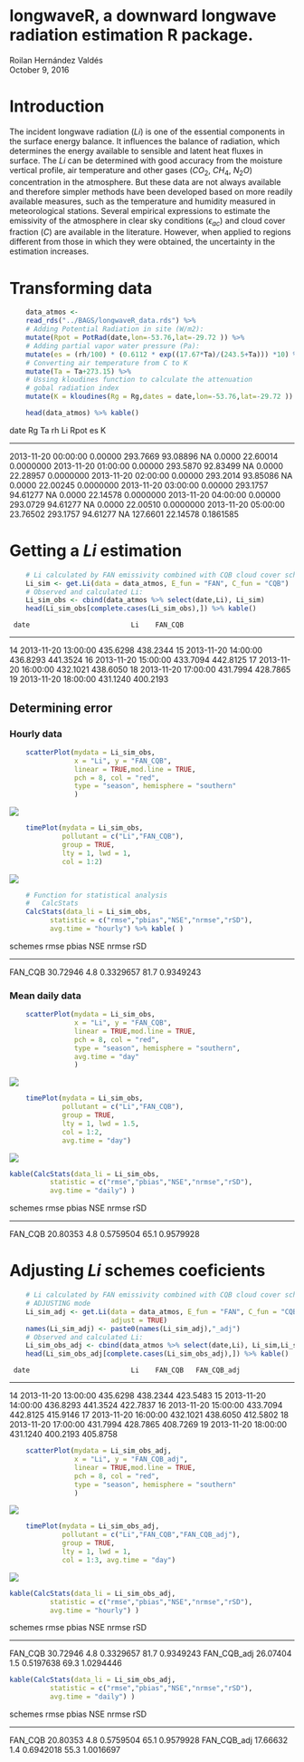 # longwaveR, a downward longwave radiation estimation R package.
Roilan Hernández Valdés  
October 9, 2016  


# Introduction

The incident longwave radiation (*Li*) is one of the essential components in the surface energy balance. It influences the balance of radiation, which determines the energy available to sensible and latent heat fluxes in surface. The *Li* can be determined with good accuracy from the moisture vertical profile, air temperature and other gases ($CO_2$, $CH_4$, $N_2O$) concentration in the atmosphere. But these data are not always available and therefore simpler methods have been developed based on more readily available measures, such as the temperature and humidity measured in meteorological stations. Several empirical expressions to estimate the emissivity of the atmosphere in clear sky conditions ($\epsilon_{ac}$) and cloud cover fraction ($C$) are available in the literature. However, when applied to regions different from those in which they were obtained, the uncertainty in the estimation increases.







# Transforming data


```r
    data_atmos <- 
    read_rds("../BAGS/longwaveR_data.rds") %>%
    # Adding Potential Radiation in site (W/m2):
    mutate(Rpot = PotRad(date,lon=-53.76,lat=-29.72 )) %>%
    # Adding partial vapor water pressure (Pa):
    mutate(es = (rh/100) * (0.6112 * exp((17.67*Ta)/(243.5+Ta))) *10) %>%
    # Converting air temperature from C to K
    mutate(Ta = Ta+273.15) %>%
    # Ussing kloudines function to calculate the attenuation 
    # gobal radiation index 
    mutate(K = kloudines(Rg = Rg,dates = date,lon=-53.76,lat=-29.72 ))

    head(data_atmos) %>% kable()
```



date                         Rg         Ta         rh   Li       Rpot         es           K
--------------------  ---------  ---------  ---------  ---  ---------  ---------  ----------
2013-11-20 00:00:00     0.00000   293.7669   93.08896   NA     0.0000   22.60014   0.0000000
2013-11-20 01:00:00     0.00000   293.5870   92.83499   NA     0.0000   22.28957   0.0000000
2013-11-20 02:00:00     0.00000   293.2014   93.85086   NA     0.0000   22.00245   0.0000000
2013-11-20 03:00:00     0.00000   293.1757   94.61277   NA     0.0000   22.14578   0.0000000
2013-11-20 04:00:00     0.00000   293.0729   94.61277   NA     0.0000   22.00510   0.0000000
2013-11-20 05:00:00    23.76502   293.1757   94.61277   NA   127.6601   22.14578   0.1861585

# Getting a *Li* estimation


```r
    # Li calculated by FAN emissivity combined with CQB cloud cover scheme
    Li_sim <- get.Li(data = data_atmos, E_fun = "FAN", C_fun = "CQB") 
    # Observed and calculated Li:
    Li_sim_obs <- cbind(data_atmos %>% select(date,Li), Li_sim)
    head(Li_sim_obs[complete.cases(Li_sim_obs),]) %>% kable()
```

     date                         Li    FAN_CQB
---  --------------------  ---------  ---------
14   2013-11-20 13:00:00    435.6298   438.2344
15   2013-11-20 14:00:00    436.8293   441.3524
16   2013-11-20 15:00:00    433.7094   442.8125
17   2013-11-20 16:00:00    432.1021   438.6050
18   2013-11-20 17:00:00    431.7994   428.7865
19   2013-11-20 18:00:00    431.1240   400.2193

## Determining error

### Hourly data



```r
    scatterPlot(mydata = Li_sim_obs,
                x = "Li", y = "FAN_CQB",
                linear = TRUE,mod.line = TRUE,
                pch = 8, col = "red",
                type = "season", hemisphere = "southern"
                )
```

<img src="longwaveR_vignette_files/figure-html/unnamed-chunk-4-1.png" style="display: block; margin: auto;" />


```r
    timePlot(mydata = Li_sim_obs,
             pollutant = c("Li","FAN_CQB"), 
             group = TRUE, 
             lty = 1, lwd = 1, 
             col = 1:2)
```

<img src="longwaveR_vignette_files/figure-html/unnamed-chunk-5-1.png" style="display: block; margin: auto;" />


```r
    # Function for statistical analysis
    #   CalcStats
    CalcStats(data_li = Li_sim_obs,
          statistic = c("rmse","pbias","NSE","nrmse","rSD"),
          avg.time = "hourly") %>% kable( )
```



schemes        rmse   pbias         NSE   nrmse         rSD
--------  ---------  ------  ----------  ------  ----------
FAN_CQB    30.72946     4.8   0.3329657    81.7   0.9349243

### Mean daily data


```r
    scatterPlot(mydata = Li_sim_obs,
                x = "Li", y = "FAN_CQB",
                linear = TRUE,mod.line = TRUE,
                pch = 8, col = "red",
                type = "season", hemisphere = "southern",
                avg.time = "day"
                )
```

<img src="longwaveR_vignette_files/figure-html/unnamed-chunk-7-1.png" style="display: block; margin: auto;" />



```r
    timePlot(mydata = Li_sim_obs,
             pollutant = c("Li","FAN_CQB"), 
             group = TRUE, 
             lty = 1, lwd = 1.5, 
             col = 1:2,
             avg.time = "day")
```

<img src="longwaveR_vignette_files/figure-html/unnamed-chunk-8-1.png" style="display: block; margin: auto;" />


```r
kable(CalcStats(data_li = Li_sim_obs,
          statistic = c("rmse","pbias","NSE","nrmse","rSD"),
          avg.time = "daily") )
```



schemes        rmse   pbias         NSE   nrmse         rSD
--------  ---------  ------  ----------  ------  ----------
FAN_CQB    20.80353     4.8   0.5759504    65.1   0.9579928

# Adjusting *Li* schemes coeficients


```r
    # Li calculated by FAN emissivity combined with CQB cloud cover scheme
    # ADJUSTING mode
    Li_sim_adj <- get.Li(data = data_atmos, E_fun = "FAN", C_fun = "CQB",
                         adjust = TRUE)
    names(Li_sim_adj) <- paste0(names(Li_sim_adj),"_adj")
    # Observed and calculated Li:
    Li_sim_obs_adj <- cbind(data_atmos %>% select(date,Li), Li_sim,Li_sim_adj)
    head(Li_sim_obs_adj[complete.cases(Li_sim_obs_adj),]) %>% kable()
```

     date                         Li    FAN_CQB   FAN_CQB_adj
---  --------------------  ---------  ---------  ------------
14   2013-11-20 13:00:00    435.6298   438.2344      423.5483
15   2013-11-20 14:00:00    436.8293   441.3524      422.7837
16   2013-11-20 15:00:00    433.7094   442.8125      415.9146
17   2013-11-20 16:00:00    432.1021   438.6050      412.5802
18   2013-11-20 17:00:00    431.7994   428.7865      408.7269
19   2013-11-20 18:00:00    431.1240   400.2193      405.8758



```r
    scatterPlot(mydata = Li_sim_obs_adj,
                x = "Li", y = "FAN_CQB_adj",
                linear = TRUE,mod.line = TRUE,
                pch = 8, col = "red",
                type = "season", hemisphere = "southern"
                )
```

<img src="longwaveR_vignette_files/figure-html/unnamed-chunk-11-1.png" style="display: block; margin: auto;" />



```r
    timePlot(mydata = Li_sim_obs_adj,
             pollutant = c("Li","FAN_CQB","FAN_CQB_adj"), 
             group = TRUE, 
             lty = 1, lwd = 1, 
             col = 1:3, avg.time = "day")
```

<img src="longwaveR_vignette_files/figure-html/unnamed-chunk-12-1.png" style="display: block; margin: auto;" />


```r
kable(CalcStats(data_li = Li_sim_obs_adj,
          statistic = c("rmse","pbias","NSE","nrmse","rSD"),
          avg.time = "hourly") )
```



schemes            rmse   pbias         NSE   nrmse         rSD
------------  ---------  ------  ----------  ------  ----------
FAN_CQB        30.72946     4.8   0.3329657    81.7   0.9349243
FAN_CQB_adj    26.07404     1.5   0.5197638    69.3   1.0294446

```r
kable(CalcStats(data_li = Li_sim_obs_adj,
          statistic = c("rmse","pbias","NSE","nrmse","rSD"),
          avg.time = "daily") )
```



schemes            rmse   pbias         NSE   nrmse         rSD
------------  ---------  ------  ----------  ------  ----------
FAN_CQB        20.80353     4.8   0.5759504    65.1   0.9579928
FAN_CQB_adj    17.66632     1.4   0.6942018    55.3   1.0016697

































